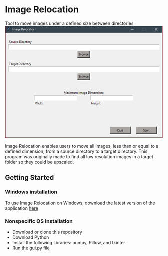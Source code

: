 # Image Relocation

Tool to move images under a defined size between directories
![header image](SampleImage.PNG)

Image Relocation enables users to move all images, less than or equal to a defined dimension, from a source directory to a target directory. This program was originally made to find all low resolution images in a target folder so they could be upscaled.

## Getting Started
### Windows installation
To use Image Relocation on Windows, download the latest version of the application [here]()

### Nonspecific OS Installation
- Download or clone this repository
- Download Python
- Install the following libraries: numpy, Pillow, and tkinter
- Run the gui.py file
